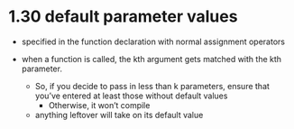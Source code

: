 # 1.30 default parameter values

- specified in the function declaration with normal assignment operators

- when a function is called, the kth argument gets matched with the kth parameter.
    - So, if you decide to pass in less than k parameters, ensure that you’ve entered at least those without default values
        - Otherwise, it won’t compile
    - anything leftover will take on its default value
